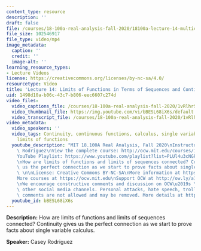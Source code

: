 ```yaml
---
content_type: resource
description: ''
draft: false
file: /courses/18-100a-real-analysis-fall-2020/18100a-lecture-14-multicam_360p_16_9.mp4
file_size: 102546917
file_type: video/mp4
image_metadata:
  caption: ''
  credit: ''
  image-alt: ''
learning_resource_types:
- Lecture Videos
license: https://creativecommons.org/licenses/by-nc-sa/4.0/
resourcetype: Video
title: 'Lecture 14: Limits of Functions in Terms of Sequences and Continuity'
uid: 1498d10a-b06c-43c7-b806-eec6607c274d
video_files:
  video_captions_file: /courses/18-100a-real-analysis-fall-2020/1vRlhrS0O5BaJlwsJA04CW9NpCV_AMi83_transcript.webvtt
  video_thumbnail_file: https://img.youtube.com/vi/bBESL68iX6s/default.jpg
  video_transcript_file: /courses/18-100a-real-analysis-fall-2020/1vRlhrS0O5BaJlwsJA04CW9NpCV_AMi83_transcript.pdf
video_metadata:
  video_speakers: ''
  video_tags: Continuity, continuous functions, calculus, single variable calculus,
    limits of functions
  youtube_description: "MIT 18.100A Real Analysis, Fall 2020\nInstructor: Dr. Casey\
    \ Rodriguez\nView the complete course: http://ocw.mit.edu/courses/18-100a-real-analysis-fall-2020/\n\
    YouTube Playlist: https://www.youtube.com/playlist?list=PLUl4u3cNGP61O7HkcF7UImpM0cR_L2gSw\n\
    \nHow are limits of functions and limits of sequences connected? Continuity gives\
    \ us the perfect connection as we start to prove facts about single variable calculus.\
    \ \n\nLicense: Creative Commons BY-NC-SA\nMore information at https://ocw.mit.edu/terms\n\
    More courses at https://ocw.mit.edu\nSupport OCW at http://ow.ly/a1If50zVRlQ\n\
    \nWe encourage constructive comments and discussion on OCW\u2019s YouTube and\
    \ other social media channels. Personal attacks, hate speech, trolling, and inappropriate\
    \ comments are not allowed and may be removed. More details at https://ocw.mit.edu/comments."
  youtube_id: bBESL68iX6s
---
```

**Description:** How are limits of functions and limits of sequences connected? Continuity gives us the perfect connection as we start to prove facts about single variable calculus.

**Speaker:** Casey Rodriguez